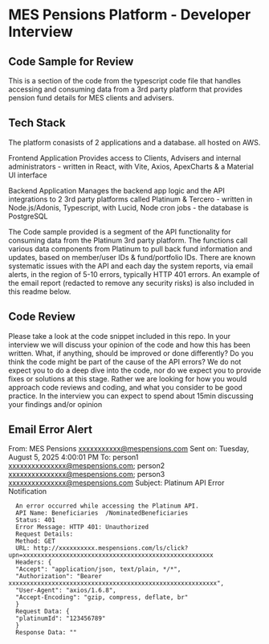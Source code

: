 # MES Pensions Platform - Developer Interview

## Code Sample for Review

This is a section of the code from the typescript code file that handles accessing and consuming data from a 3rd party platform that provides pension fund details for MES clients and advisers.

## Tech Stack

The platform conasists of 2 applications and a database. all hosted on AWS.

Frontend Application
Provides access to Clients, Advisers and internal administrators - written in React, with Vite, Axios, ApexCharts & a Material UI interface

Backend Application
Manages the backend app logic and the API integrations to 2 3rd party platforms called Platinum & Tercero - written in Node.js/Adonis, Typescript, with Lucid, Node cron jobs - the database is PostgreSQL

The Code sample provided is a segment of the API functionality for consuming data from the Platinum 3rd party platform. The functions call various data components from Platinum to pull back fund information and updates, based on member/user IDs & fund/portfolio IDs.
There are known systematic issues with the API and each day the system reports, via email alerts, in the region of 5-10 errors, typically HTTP 401 errors. An example of the email report (redacted to remove any security risks) is also included in this readme below.

## Code Review

Please take a look at the code snippet included in this repo. In your interview we will discuss your opinion of the code and how this has been written. What, if anything, should be improved or done differently? Do you think the code might be part of the cause of the API errors? 
We do not expect you to do a deep dive into the code, nor do we expect you to provide fixes or solutions at this stage. Rather we are looking for how you would approach code reviews and coding, and what you consider to be good practice. 
In the interview you can expect to spend about 15min discussing your findings and/or opinion


## Email Error Alert

From:        MES Pensions <xxxxxxxxxxx@mespensions.com>
Sent on:     Tuesday, August 5, 2025 4:00:01 PM
To:          person1 <xxxxxxxxxxxxxxx@mespensions.com>; person2 <xxxxxxxxxxxxxxx@mespensions.com>; person3 <xxxxxxxxxxxxxxx@mespensions.com>
Subject:     Platinum API Error Notification

      An error occurred while accessing the Platinum API.
      API Name: Beneficiaries  /NominatedBeneficiaries
      Status: 401
      Error Message: HTTP 401: Unauthorized
      Request Details:
      Method: GET
      URL: http://xxxxxxxxxx.mespensions.com/ls/click?upn=xxxxxxxxxxxxxxxxxxxxxxxxxxxxxxxxxxxxxxxxxxxxxxxxxxxxx
      Headers: { 
      "Accept": "application/json, text/plain, */*", 
      "Authorization": "Bearer xxxxxxxxxxxxxxxxxxxxxxxxxxxxxxxxxxxxxxxxxxxxxxxxxxxxxxxxxx",
      "User-Agent": "axios/1.6.8",
      "Accept-Encoding": "gzip, compress, deflate, br"
      }
      Request Data: { 
      "platinumId": "123456789"
      }
      Response Data: ""
